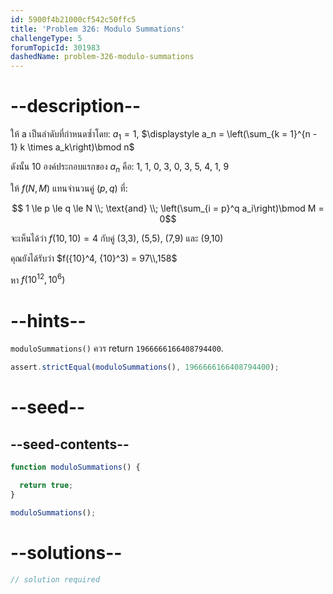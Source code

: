 ```yaml
---
id: 5900f4b21000cf542c50ffc5
title: 'Problem 326: Modulo Summations'
challengeType: 5
forumTopicId: 301983
dashedName: problem-326-modulo-summations
---
```


# --description--

ให้ a เป็นลำดับที่กำหนดซ้ำโดย: $a_1 = 1$, $\displaystyle a_n = \left(\sum_{k = 1}^{n - 1} k \times a_k\right)\bmod n$

ดังนั้น 10 องค์ประกอบแรกของ $a_n$ คือ: 1, 1, 0, 3, 0, 3, 5, 4, 1, 9

ให้ $f(N, M)$ แทนจำนวนคู่ $(p, q)$ ที่:

$$ 1 \le p \le q \le N \\; \text{and} \\; \left(\sum_{i = p}^q a_i\right)\bmod M = 0$$

จะเห็นได้ว่า $f(10, 10) = 4$ กับคู่ (3,3), (5,5), (7,9) และ (9,10)

คุณยังได้รับว่า $f({10}^4, {10}^3) = 97\\,158$

หา $f({10}^{12}, {10}^6)$

# --hints--

`moduloSummations()` ควร return `1966666166408794400`.

```js
assert.strictEqual(moduloSummations(), 1966666166408794400);
```

# --seed--

## --seed-contents--

```js
function moduloSummations() {

  return true;
}

moduloSummations();
```

# --solutions--

```js
// solution required
```
